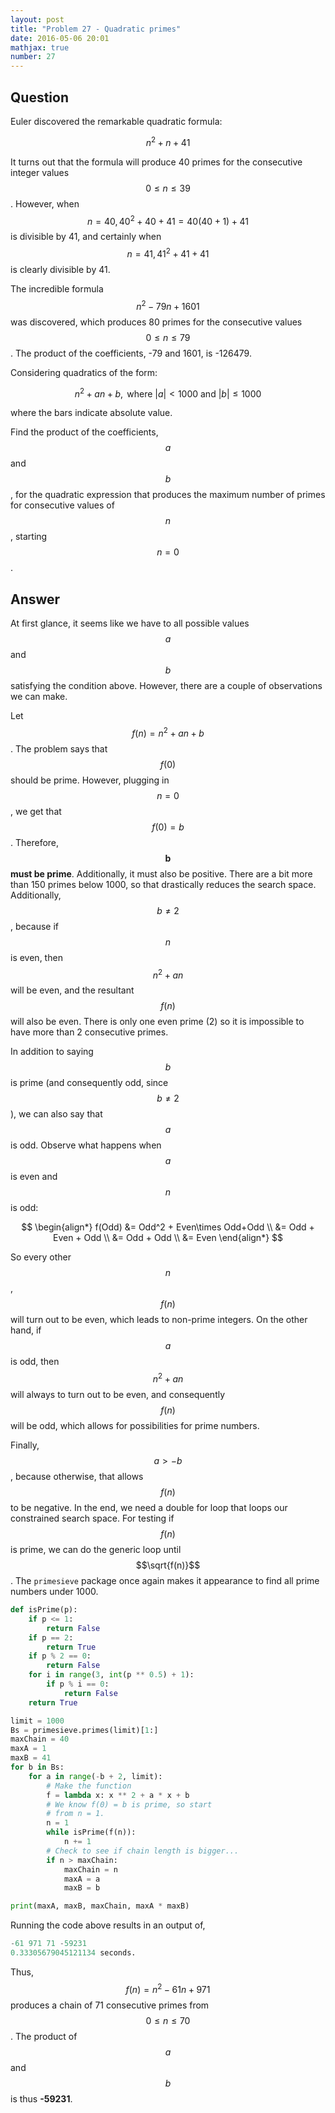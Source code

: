 ```yaml
---
layout: post
title: "Problem 27 - Quadratic primes"
date: 2016-05-06 20:01
mathjax: true
number: 27
---
```


## Question

Euler discovered the remarkable quadratic formula:


$$
n^2+n+41
$$


It turns out that the formula will produce 40 primes for the consecutive integer values $$0\leq n\leq 39$$. However, when $$n = 40, 40^2+40+41=40(40+1)+41$$ is divisible by 41, and certainly when $$n=41,41^2+41+41$$ is clearly divisible by 41.

The incredible formula $$n^2-79n+1601$$ was discovered, which produces 80 primes for the consecutive values $$0\leq n\leq 79$$. The product of the coefficients, -79 and 1601, is -126479.

Considering quadratics of the form:


$$
n^2+an+b,\text{ where } |a|<1000\text{ and } |b|\leq 1000
$$


where the bars indicate absolute value.

Find the product of the coefficients, $$a$$ and $$b$$, for the quadratic expression that produces the maximum number of primes for consecutive values of $$n$$, starting $$n=0$$.

## Answer

At first glance, it seems like we have to all possible values $$a$$ and $$b$$ satisfying the condition above. However, there are a couple of observations we can make.

Let $$f(n) = n^2+an+b$$. The problem says that $$f(0)$$ should be prime. However, plugging in $$n=0$$, we get that $$f(0) = b$$. Therefore, $$\mathbf{b}$$ **must be prime**. Additionally, it must also be positive. There are a bit more than 150 primes below 1000, so that drastically reduces the search space. Additionally, $$b\neq 2$$, because if $$n$$ is even, then $$n^2 + an$$ will be even, and the resultant $$f(n)$$ will also be even. There is only one even prime (2) so it is impossible to have more than 2 consecutive primes.

In addition to saying $$b$$ is prime (and consequently odd, since $$b\neq 2$$), we can also say that $$a$$ is odd. Observe what happens when $$a$$ is even and $$n$$ is odd:


$$
\begin{align*}
f(Odd) &= Odd^2 + Even\times Odd+Odd \\
&= Odd + Even + Odd
\\ &=
Odd + Odd \\
&= Even
\end{align*}
$$


So every other $$n$$, $$f(n)$$ will turn out to be even, which leads to non-prime integers. On the other hand, if $$a$$ is odd, then $$n^2+an$$ will always to turn out to be even, and consequently $$f(n)$$ will be odd, which allows for possibilities for prime numbers.

Finally, $$a>-b$$, because otherwise, that allows $$f(n)$$ to be negative. In the end, we need a double for loop that loops our constrained search space. For testing if $$f(n)$$ is prime, we can do the generic loop until $$\sqrt{f(n)}$$. The `primesieve` package once again makes it appearance to find all prime numbers under 1000.

```python
def isPrime(p):
    if p <= 1:
        return False
    if p == 2:
        return True
    if p % 2 == 0:
        return False
    for i in range(3, int(p ** 0.5) + 1):
        if p % i == 0:
            return False
    return True

limit = 1000
Bs = primesieve.primes(limit)[1:]
maxChain = 40
maxA = 1
maxB = 41
for b in Bs:
    for a in range(-b + 2, limit):
        # Make the function
        f = lambda x: x ** 2 + a * x + b
        # We know f(0) = b is prime, so start
        # from n = 1.
        n = 1
        while isPrime(f(n)):
            n += 1
        # Check to see if chain length is bigger...
        if n > maxChain:
            maxChain = n
            maxA = a
            maxB = b

print(maxA, maxB, maxChain, maxA * maxB)
```

Running the code above results in an output of,

```python
-61 971 71 -59231
0.33305679045121134 seconds.
```

Thus, $$f(n) = n^2 - 61n+971$$ produces a chain of 71 consecutive primes from $$0\leq n\leq 70$$. The product of $$a$$ and $$b$$ is thus **-59231**.